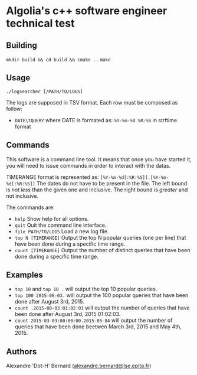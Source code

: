 # Algolia's c++ software engineer technical test

## Building

`mkdir build && cd build && cmake ..`
`make`

## Usage

`./logsearcher [/PATH/TO/LOGS]`

The logs are supposed in TSV format. Each row must be composed as follow:
* `DATE\tQUERY` where DATE is formated as: `%Y-%m-%d %R:%S` in strftime format

## Commands

This software is a command line tool. It means that once you have started
it, you will need to issue commands in order to interact with the datas.

TIMERANGE format is represented as: `[%Y-%m-%d[:%R:%S]].[%Y-%m-%d[:%R:%S]]`
The dates do not have to be present in the file. The left bound is *not less*
than the given one and inclusive. The right bound is *greater* and not
inclusive.
 
The commands are:
* `help` Show help for all options.
* `quit` Quit the command line interface.
* `file PATH/TO/LOGS` Load a new log file.
* `top N [TIMERANGE]` Output the top N popular queries (one per line) that have
                      been done during a specific time range.
* `count [TIMERANGE]` Output the number of distinct queries that have been done
                      during a specific time range.

## Examples 

* `top 10` and `top 10 .` will output the top 10 popular queries. 
* `top 100 2015-08-03.` will output the 100 popular queries that have been done
after August 3rd, 2015.
* `count .2015-08-03:01:02:03` will output the number of queries that have been
done after August 3rd, 2015 01:02:03.
* `count 2015-03-03:00:00:00.2015-05-04` will output the number of queries that
have been done beetwen March 3rd, 2015 and May 4th, 2015.

## Authors

Alexandre 'Dot-H' Bernard (alexandre.bernard@lse.epita.fr)
